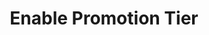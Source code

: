 ---
title: Enable Promotion Tier
type: endpoint
category: 639ba2628407100061f5faac
slug: enable-promotion-tier
parentDoc: 639ba2658407100061f5fab0
hidden: false
order: 6
---
